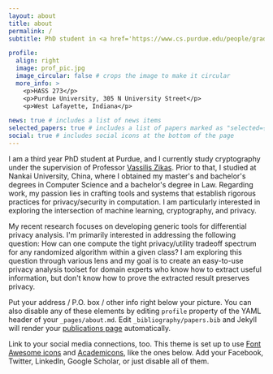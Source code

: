 ```yaml
---
layout: about
title: about
permalink: /
subtitle: PhD student in <a href='https://www.cs.purdue.edu/people/graduate-students/wei402.html'>CS</a>, at Purdue

profile:
  align: right
  image: prof_pic.jpg
  image_circular: false # crops the image to make it circular
  more_info: >
    <p>HASS 273</p>
    <p>Purdue University, 305 N University Street</p>
    <p>West Lafayette, Indiana</p>

news: true # includes a list of news items
selected_papers: true # includes a list of papers marked as "selected={true}"
social: true # includes social icons at the bottom of the page
---
```


I am a third year PhD student at Purdue, and I currently study cryptography under the supervision of Professor [Vassilis Zikas](https://www.cs.purdue.edu/homes/vzikas/). Prior to that, I studied at Nankai University, China, where I obtained my master's and bachelor's degrees in Computer Science and a bachelor's degree in Law. Regarding work, my passion lies in crafting tools and systems that establish rigorous practices for privacy/security in computation. I am particularly interested in exploring the intersection of machine learning, cryptography, and privacy.

My recent research focuses on developing generic tools for differential privacy analysis. I'm primarily interested in addressing the following question: How can one compute the tight privacy/utility tradeoff spectrum for any randomized algorithm within a given class? I am exploring this question through various lens and my goal is to create an easy-to-use privacy analysis toolset for domain experts who know how to extract useful information, but don't know how to prove the extracted result preserves privacy. 

Put your address / P.O. box / other info right below your picture. You can also disable any of these elements by editing `profile` property of the YAML header of your `_pages/about.md`. Edit `_bibliography/papers.bib` and Jekyll will render your [publications page](/al-folio/publications/) automatically.

Link to your social media connections, too. This theme is set up to use [Font Awesome icons](https://fontawesome.com/) and [Academicons](https://jpswalsh.github.io/academicons/), like the ones below. Add your Facebook, Twitter, LinkedIn, Google Scholar, or just disable all of them.
